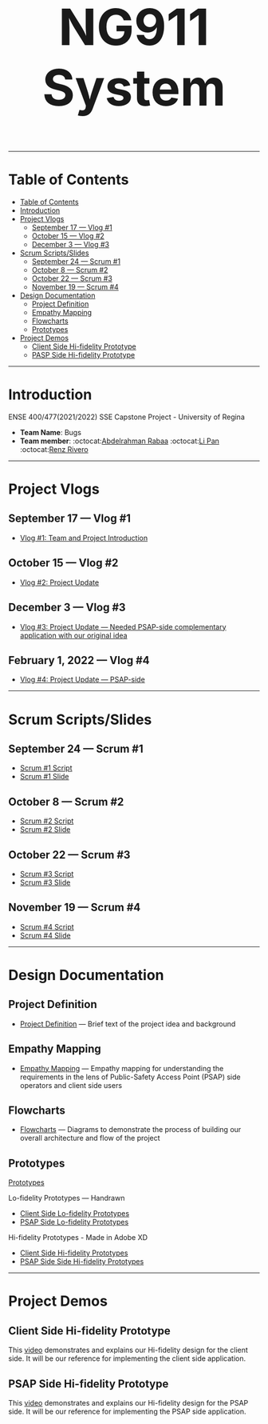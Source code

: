 <h1 align="center" style="font-size:100px" >
  NG911 System
</h1>

---

# Table of Contents
- [Table of Contents](#table-of-contents)
- [Introduction](#introduction)
- [Project Vlogs](#project-vlogs)
  - [September 17 — Vlog #1](#september-17--vlog-1)
  - [October 15 — Vlog #2](#october-15--vlog-2)
  - [December 3 — Vlog #3](#december-3--vlog-3)
- [Scrum Scripts/Slides](#scrum-scriptsslides)
  - [September 24 — Scrum #1](#september-24--scrum-1)
  - [October 8 — Scrum #2](#october-8--scrum-2)
  - [October 22 — Scrum #3](#october-22--scrum-3)
  - [November 19 — Scrum #4](#november-19--scrum-4)
- [Design Documentation](#design-documentation)
  - [Project  Definition](#project--definition)
  - [Empathy Mapping](#empathy-mapping)
  - [Flowcharts](#flowcharts)
  - [Prototypes](#prototypes)
- [Project Demos](#project-demos)
  - [Client Side Hi-fidelity Prototype](#client-side-hi-fidelity-prototype)
  - [PASP Side Hi-fidelity Prototype](#psap-side-hi-fidelity-prototype)

---

# Introduction
ENSE 400/477(2021/2022) SSE Capstone Project - University of Regina 
- **Team Name**: Bugs
- **Team member**: :octocat:[Abdelrahman Rabaa](https://github.com/Rabaa-basha) :octocat:[Li Pan](https://github.com/panli200) :octocat:[Renz Rivero](https://github.com/renzrivero)

---

# Project Vlogs
## September 17 — Vlog #1
- [Vlog #1: Team and Project Introduction](https://youtu.be/ziVtzf-9uPU)
## October 15 — Vlog #2
- [Vlog #2: Project Update](https://youtu.be/kcOifqv1obA)
## December 3 — Vlog #3
- [Vlog #3: Project Update — Needed PSAP-side complementary application with our original idea](https://youtu.be/2lo1vUUzE8Y)
## February 1, 2022 — Vlog #4
- [Vlog #4: Project Update — PSAP-side](https://youtu.be/V186NkOB2oY)
---

# Scrum Scripts/Slides
## September 24 — Scrum #1
- [Scrum #1 Script](https://github.com/panli200/SOSApp/Presentations/Scrums/Scrum-Scripts/"Scrum#1-Script.pdf")
- [Scrum #1 Slide](https://github.com/panli200/SOSApp/Presentations/Scrums/Scrum-Slides/Capstone-Scrum%231-Slide.pdf)
## October 8 — Scrum #2
- [Scrum #2 Script](https://github.com/panli200/SOSApp/blob/main/Presentations/Scrums/Scrum-Scripts/Scrum%232.pdf)
- [Scrum #2 Slide](https://github.com/panli200/SOSApp/blob/main/Presentations/Scrums/Scrum-Slides/Capstone-Scrum%232-Slide.pdf)
## October 22 — Scrum #3
- [Scrum #3 Script](https://github.com/panli200/SOSApp/blob/main/Presentations/Scrums/Scrum-Scripts/Scrum%233.pdf)
- [Scrum #3 Slide](https://github.com/panli200/SOSApp/blob/main/Presentations/Scrums/Scrum-Slides/Capstone-Scrum%233-Slide.pdf)
## November 19 — Scrum #4
- [Scrum #4 Script](https://github.com/panli200/SOSApp/blob/main/Presentations/Scrums/Scrum-Scripts/Scrum%234.pdf)
- [Scrum #4 Slide](https://github.com/panli200/SOSApp/blob/main/Presentations/Scrums/Scrum-Slides/Capstone-Scrum%234-Slide.pdf)

---

# Design Documentation
## Project  Definition
- [Project Definition](https://github.com/panli200/SOSApp/tree/main/Documentation/Project-Definition) — Brief text of the project idea and background

## Empathy Mapping
- [Empathy Mapping](https://github.com/panli200/SOSApp/tree/main/Documentation/Empathy-Maps) — Empathy mapping for understanding the requirements in the lens of Public-Safety Access Point (PSAP) side operators and client side users

## Flowcharts
- [Flowcharts](https://github.com/panli200/SOSApp/tree/main/Documentation/Flowcharts) — Diagrams to demonstrate the process of building our overall architecture and flow of the project

## Prototypes
[Prototypes](https://github.com/panli200/SOSApp/tree/main/Documentation/Design-Prototypes)

Lo-fidelity Prototypes — Handrawn
- [Client Side Lo-fidelity Prototypes](https://github.com/panli200/SOSApp/tree/main/Documentation/Design-Prototypes/User-Client-Side/Lofi-Prototypes)
- [PSAP Side Lo-fidelity Prototypes](https://github.com/panli200/SOSApp/tree/main/Documentation/Design-Prototypes/PSAP-Admin-Side/Lofi-Prototypes)

Hi-fidelity Prototypes - Made in Adobe XD
- [Client Side Hi-fidelity Prototypes](https://github.com/panli200/SOSApp/tree/main/Documentation/Design-Prototypes/User-Client-Side/Hifi-Prototypes)
- [PSAP Side Side Hi-fidelity Prototypes](https://github.com/panli200/SOSApp/tree/main/Documentation/Design-Prototypes/PSAP-Admin-Side/HiFi-Prototypes)

---
  
# Project Demos

## Client Side Hi-fidelity Prototype
This [video](https://drive.google.com/file/d/1QpDGlHGbElFlKYlJ61Bs_GObXn-j4FUU/view?usp=sharing) demonstrates and explains our Hi-fidelity design for the client side. It will be our reference for implementing the client side application.

## PSAP Side Hi-fidelity Prototype
This [video](https://drive.google.com/file/d/1XkkQXJtban5dI-80QY2J30C3lRvdlfQs/view?usp=sharing) demonstrates and explains our Hi-fidelity design for the PSAP side. It will be our reference for implementing the PSAP side application.
